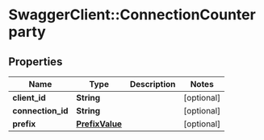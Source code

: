 # SwaggerClient::ConnectionCounterparty

## Properties
Name | Type | Description | Notes
------------ | ------------- | ------------- | -------------
**client_id** | **String** |  | [optional] 
**connection_id** | **String** |  | [optional] 
**prefix** | [**PrefixValue**](PrefixValue.md) |  | [optional] 


